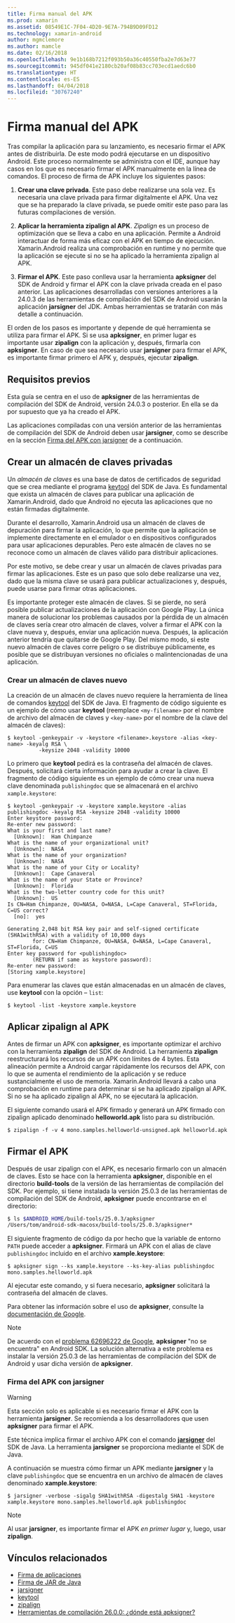 ```yaml
---
title: Firma manual del APK
ms.prod: xamarin
ms.assetid: 08549E1C-7F04-4D20-9E7A-794B9D09FD12
ms.technology: xamarin-android
author: mgmclemore
ms.author: mamcle
ms.date: 02/16/2018
ms.openlocfilehash: 9e1b168b7212f093b50a36c40550fba2e7d63e77
ms.sourcegitcommit: 945df041e2180cb20af08b83cc703ecd1aedc6b0
ms.translationtype: HT
ms.contentlocale: es-ES
ms.lasthandoff: 04/04/2018
ms.locfileid: "30767240"
---
```

# <a name="manually-signing-the-apk"></a>Firma manual del APK


Tras compilar la aplicación para su lanzamiento, es necesario firmar el APK antes de distribuirla. De este modo podrá ejecutarse en un dispositivo Android. Este proceso normalmente se administra con el IDE, aunque hay casos en los que es necesario firmar el APK manualmente en la línea de comandos. El proceso de firma de APK incluye los siguientes pasos:

1.   **Crear una clave privada**. Este paso debe realizarse una sola vez. Es necesaria una clave privada para firmar digitalmente el APK.
    Una vez que se ha preparado la clave privada, se puede omitir este paso para las futuras compilaciones de versión.

2.   **Aplicar la herramienta zipalign al APK**. *Zipalign* es un proceso de optimización que se lleva a cabo en una aplicación. Permite a Android interactuar de forma más eficaz con el APK en tiempo de ejecución. Xamarin.Android realiza una comprobación en runtime y no permite que la aplicación se ejecute si no se ha aplicado la herramienta zipalign al APK.

3.  **Firmar el APK**. Este paso conlleva usar la herramienta **apksigner** del SDK de Android y firmar el APK con la clave privada creada en el paso anterior. Las aplicaciones desarrolladas con versiones anteriores a la 24.0.3 de las herramientas de compilación del SDK de Android usarán la aplicación **jarsigner** del JDK. Ambas herramientas se tratarán con más detalle a continuación. 

El orden de los pasos es importante y depende de qué herramienta se utiliza para firmar el APK. Si se usa **apksigner**, en primer lugar es importante usar **zipalign** con la aplicación y, después, firmarla con **apksigner**.  En caso de que sea necesario usar **jarsigner** para firmar el APK, es importante firmar primero el APK y, después, ejecutar **zipalign**. 



## <a name="prerequisites"></a>Requisitos previos

Esta guía se centra en el uso de **apksigner** de las herramientas de compilación del SDK de Android, versión 24.0.3 o posterior. En ella se da por supuesto que ya ha creado el APK.

Las aplicaciones compiladas con una versión anterior de las herramientas de compilación del SDK de Android deben usar **jarsigner**, como se describe en la sección [Firma del APK con jarsigner](#Sign_the_APK_with_jarsigner) de a continuación.



## <a name="create-a-private-keystore"></a>Crear un almacén de claves privadas

Un *almacén de claves* es una base de datos de certificados de seguridad que se crea mediante el programa [keytool](https://docs.oracle.com/javase/8/docs/technotes/tools/unix/keytool.html) del SDK de Java. Es fundamental que exista un almacén de claves para publicar una aplicación de Xamarin.Android, dado que Android no ejecuta las aplicaciones que no están firmadas digitalmente.

Durante el desarrollo, Xamarin.Android usa un almacén de claves de depuración para firmar la aplicación, lo que permite que la aplicación se implemente directamente en el emulador o en dispositivos configurados para usar aplicaciones depurables.
Pero este almacén de claves no se reconoce como un almacén de claves válido para distribuir aplicaciones.

Por este motivo, se debe crear y usar un almacén de claves privadas para firmar las aplicaciones. Este es un paso que solo debe realizarse una vez, dado que la misma clave se usará para publicar actualizaciones y, después, puede usarse para firmar otras aplicaciones.

Es importante proteger este almacén de claves. Si se pierde, no será posible publicar actualizaciones de la aplicación con Google Play.
La única manera de solucionar los problemas causados por la pérdida de un almacén de claves sería crear otro almacén de claves, volver a firmar el APK con la clave nueva y, después, enviar una aplicación nueva. Después, la aplicación anterior tendría que quitarse de Google Play. Del mismo modo, si este nuevo almacén de claves corre peligro o se distribuye públicamente, es posible que se distribuyan versiones no oficiales o malintencionadas de una aplicación.



### <a name="create-a-new-keystore"></a>Crear un almacén de claves nuevo

La creación de un almacén de claves nuevo requiere la herramienta de línea de comandos [keytool](https://docs.oracle.com/javase/8/docs/technotes/tools/unix/keytool.html) del SDK de Java. El fragmento de código siguiente es un ejemplo de cómo usar **keytool** (reemplace `<my-filename>` por el nombre de archivo del almacén de claves y `<key-name>` por el nombre de la clave del almacén de claves):

```shell
$ keytool -genkeypair -v -keystore <filename>.keystore -alias <key-name> -keyalg RSA \
          -keysize 2048 -validity 10000
```

Lo primero que **keytool** pedirá es la contraseña del almacén de claves. Después, solicitará cierta información para ayudar a crear la clave. El fragmento de código siguiente es un ejemplo de cómo crear una nueva clave denominada `publishingdoc` que se almacenará en el archivo `xample.keystore`:

```shell
$ keytool -genkeypair -v -keystore xample.keystore -alias publishingdoc -keyalg RSA -keysize 2048 -validity 10000
Enter keystore password:
Re-enter new password:
What is your first and last name?
  [Unknown]:  Ham Chimpanze
What is the name of your organizational unit?
  [Unknown]:  NASA
What is the name of your organization?
  [Unknown]:  NASA
What is the name of your City or Locality?
  [Unknown]:  Cape Canaveral
What is the name of your State or Province?
  [Unknown]:  Florida
What is the two-letter country code for this unit?
  [Unknown]:  US
Is CN=Ham Chimpanze, OU=NASA, O=NASA, L=Cape Canaveral, ST=Florida, C=US correct?
  [no]:  yes

Generating 2,048 bit RSA key pair and self-signed certificate (SHA1withRSA) with a validity of 10,000 days
        for: CN=Ham Chimpanze, OU=NASA, O=NASA, L=Cape Canaveral, ST=Florida, C=US
Enter key password for <publishingdoc>
        (RETURN if same as keystore password):
Re-enter new password:
[Storing xample.keystore]
```

Para enumerar las claves que están almacenadas en un almacén de claves, use **keytool** con la opción &ndash; `list`:

```shell
$ keytool -list -keystore xample.keystore
```


## <a name="zipalign-the-apk"></a>Aplicar zipalign al APK

Antes de firmar un APK con **apksigner**, es importante optimizar el archivo con la herramienta **zipalign** del SDK de Android. La herramienta **zipalign** reestructurará los recursos de un APK con límites de 4 bytes. Esta alineación permite a Android cargar rápidamente los recursos del APK, con lo que se aumenta el rendimiento de la aplicación y se reduce sustancialmente el uso de memoria. Xamarin.Android llevará a cabo una comprobación en runtime para determinar si se ha aplicado zipalign al APK. Si no se ha aplicado zipalign al APK, no se ejecutará la aplicación.

El siguiente comando usará el APK firmado y generará un APK firmado con zipalign aplicado denominado **helloworld.apk** listo para su distribución.

```shell
$ zipalign -f -v 4 mono.samples.helloworld-unsigned.apk helloworld.apk
```


## <a name="sign-the-apk"></a>Firmar el APK

Después de usar zipalign con el APK, es necesario firmarlo con un almacén de claves. Esto se hace con la herramienta **apksigner**, disponible en el directorio **build-tools** de la versión de las herramientas de compilación del SDK.  Por ejemplo, si tiene instalada la versión 25.0.3 de las herramientas de compilación del SDK de Android, **apksigner** puede encontrarse en el directorio:

```bash
$ ls $ANDROID_HOME/build-tools/25.0.3/apksigner
/Users/tom/android-sdk-macosx/build-tools/25.0.3/apksigner*
```

El siguiente fragmento de código da por hecho que la variable de entorno `PATH` puede acceder a **apksigner**. Firmará un APK con el alias de clave `publishingdoc` incluido en el archivo **xample.keystore**:

```shell
$ apksigner sign --ks xample.keystore --ks-key-alias publishingdoc mono.samples.helloworld.apk
```

Al ejecutar este comando, y si fuera necesario, **apksigner** solicitará la contraseña del almacén de claves.

Para obtener las información sobre el uso de **apksigner**, consulte la [documentación de Google](https://developer.android.com/studio/command-line/apksigner.html).

> [!NOTE]
> De acuerdo con el [problema 62696222 de Google](https://issuetracker.google.com/issues/62696222), **apksigner** "no se encuentra" en Android SDK. La solución alternativa a este problema es instalar la versión 25.0.3 de las herramientas de compilación del SDK de Android y usar dicha versión de **apksigner**.  


<a name="Sign_the_APK_with_jarsigner" />

### <a name="sign-the-apk-with-jarsigner"></a>Firma del APK con jarsigner

> [!WARNING]
> Esta sección solo es aplicable si es necesario firmar el APK con la herramienta **jarsigner**. Se recomienda a los desarrolladores que usen **apksigner** para firmar el APK.

Este técnica implica firmar el archivo APK con el comando **[jarsigner](https://docs.oracle.com/javase/8/docs/technotes/tools/windows/jarsigner.html)** del SDK de Java.  La herramienta **jarsigner** se proporciona mediante el SDK de Java. 

A continuación se muestra cómo firmar un APK mediante **jarsigner** y la clave `publishingdoc` que se encuentra en un archivo de almacén de claves denominado **xample.keystore**:

```shell
$ jarsigner -verbose -sigalg SHA1withRSA -digestalg SHA1 -keystore xample.keystore mono.samples.helloworld.apk publishingdoc
```

> [!NOTE]
> Al usar **jarsigner**, es importante firmar el APK _en primer lugar_ y, luego, usar **zipalign**.  



## <a name="related-links"></a>Vínculos relacionados

- [Firma de aplicaciones](https://source.android.com/security/apksigning/)
- [Firma de JAR de Java](https://docs.oracle.com/javase/8/docs/technotes~/jar/jar.html#Signed_JAR_File)
- [jarsigner](https://docs.oracle.com/javase/8/docs/technotes/tools/windows/jarsigner.html)
- [keytool](https://docs.oracle.com/javase/8/docs/technotes/tools/unix/keytool.html)
- [zipalign](https://developer.android.com/studio/command-line/zipalign.html)
- [Herramientas de compilación 26.0.0: ¿dónde está apksigner?](https://issuetracker.google.com/issues/62696222)
